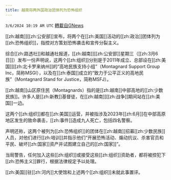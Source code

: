 ```yaml
---
title: 越南将两外国政治团体列为恐怖组织
---
```

`3/6/2024 10:19 AM UTC` [轉載自GNews](https://gnews.org/articles/2370298)

[[zh:越南]][[zh:公安部]]宣布，将两个在[[zh:美国]]活动的[[zh:政治]]团体列为[[zh:恐怖组织]]，指控对方策划恐怖袭击和宣传分裂主义。

综合[[zh:路透社]]和越通社报道，[[zh:越南]][[zh:公安部]]星期三（[[zh:3月6日]]）发布一份声明说，这两个[[zh:组织]]分别是于2011年成立、总部设在[[zh:美国]][[zh:北卡罗来纳州]]的“高地民族支持小组”（Montagnard Support Group Inc，简称MSGI），以及在[[zh:泰国]]成立的“致力于公平正义的高地民族”（Montagnard Stand for Justice，简称MSFJ）。

[[zh:越南]]山区原住民（Montagnards）指的是[[zh:越南]]中部高地的[[zh:少数民族]]。许多人是[[zh:新教]]基督徒，在[[zh:越南]][[zh:战争]]期间站在[[zh:美国]]一边。

这两个[[zh:组织]]都在[[zh:美国]]运营，并被指涉及2023年[[zh:6月]]在中部高原地区发生的致命袭击，[[zh:事件]]造成九人死亡，包括四名警察。

声明还称，这两个被列为[[zh:恐怖组织]]的团体在[[zh:越南]]招募[[zh:少数民族]]人员，对他们进行[[zh:培训]]并指示他们“开展恐怖活动、煽动抗议、杀害官员和平民、破坏[[zh:国家]]资产并试图建立自己的[[zh:国家]]”。

当局警告，任何加入这些[[zh:组织]]或接受这些[[zh:组织]]资助者，都将被控犯下[[zh:恐怖主义]]罪行，根据法律规定予以处理。

[[zh:美国]]驻[[zh:河内]]大使馆和上述两个[[zh:组织]]未就此事置评。
